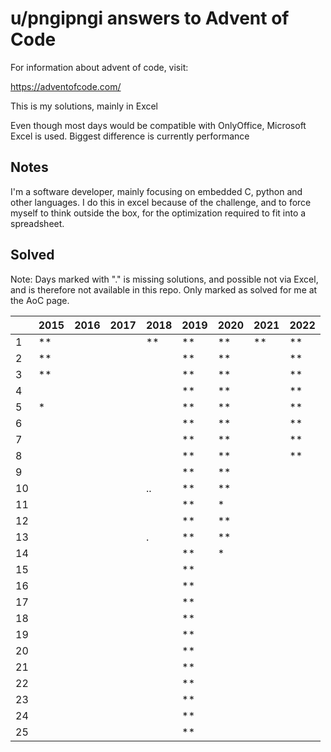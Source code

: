 u/pngipngi answers to Advent of Code
====================================

For information about advent of code, visit:

https://adventofcode.com/

This is my solutions, mainly in Excel

Even though most days would be compatible with OnlyOffice, Microsoft Excel is used. Biggest difference is currently performance

Notes
-----

I'm a software developer, mainly focusing on embedded C, python and other languages. I do this in excel because of the challenge, and to force myself to think outside the box, for the optimization required to fit into a spreadsheet.

Solved
------

Note: Days marked with "." is missing solutions, and possible not via Excel, and is therefore not available in this repo. Only marked as solved for me at the AoC page.

|    | 2015 | 2016 | 2017 | 2018 | 2019 | 2020 | 2021 | 2022 |
| -- | ---- | ---- | ---- | ---- | ---- | ---- | ---- | ---- |
|  1 | **   |      |      | **   | **   | **   | **   | **   |
|  2 | **   |      |      |      | **   | **   |      | **   |
|  3 | **   |      |      |      | **   | **   |      | **   |
|  4 |      |      |      |      | **   | **   |      | **   |
|  5 | *    |      |      |      | **   | **   |      | **   |
|  6 |      |      |      |      | **   | **   |      | **   |
|  7 |      |      |      |      | **   | **   |      | **   |
|  8 |      |      |      |      | **   | **   |      | **   |
|  9 |      |      |      |      | **   | **   |      |      |
| 10 |      |      |      | ..   | **   | **   |      |      |
| 11 |      |      |      |      | **   | *    |      |      |
| 12 |      |      |      |      | **   | **   |      |      |
| 13 |      |      |      | .    | **   | **   |      |      |
| 14 |      |      |      |      | **   | *    |      |      |
| 15 |      |      |      |      | **   |      |      |      |
| 16 |      |      |      |      | **   |      |      |      |
| 17 |      |      |      |      | **   |      |      |      |
| 18 |      |      |      |      | **   |      |      |      |
| 19 |      |      |      |      | **   |      |      |      |
| 20 |      |      |      |      | **   |      |      |      |
| 21 |      |      |      |      | **   |      |      |      |
| 22 |      |      |      |      | **   |      |      |      |
| 23 |      |      |      |      | **   |      |      |      |
| 24 |      |      |      |      | **   |      |      |      |
| 25 |      |      |      |      | **   |      |      |      |


